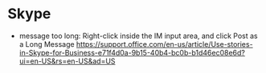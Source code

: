 # Skype

- message too long: Right-click inside the IM input area, and click Post as a Long Message https://support.office.com/en-us/article/Use-stories-in-Skype-for-Business-e71f4d0a-9b15-40b4-bc0b-b1d46ec08e6d?ui=en-US&rs=en-US&ad=US
